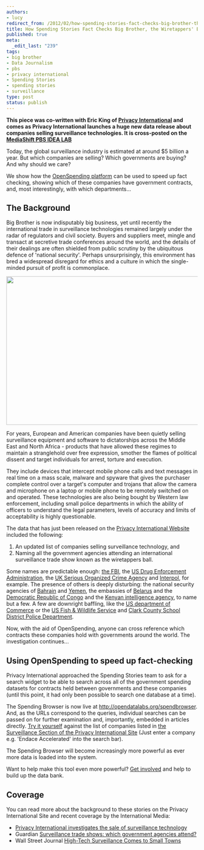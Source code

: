 ```yaml
--- 
authors:
- lucy
redirect_from: /2012/02/how-spending-stories-fact-checks-big-brother-the-wiretappers-ball/
title: How Spending Stories Fact Checks Big Brother, the Wiretappers' Ball
published: true
meta: 
  _edit_last: "239"
tags: 
- big brother
- Data Journalism
- pbs
- privacy international
- Spending Stories
- spending stories
- surveillance
type: post
status: publish
---
```

**This piece was co-written with Eric King of [Privacy International](https://www.privacyinternational.org/) and comes as Privacy International launches a huge new data release about companies selling surveillance technologies. It is cross-posted on the [MediaShift PBS IDEA LAB](http://www.pbs.org/idealab/)**

Today, the global surveillance industry is estimated at around $5 billion a year. But which companies are selling? Which governments are buying? And why should we care? 

We show how the [OpenSpending platform](http://openspending.org/) can be used to speed up fact checking, showing which of these companies have government contracts, and, most interestingly, with which departments... 

## The Background

Big Brother is now indisputably big business, yet until recently the international trade in surveillance technologies remained largely under the radar of regulators and civil society. Buyers and suppliers meet, mingle and transact at secretive trade conferences around the world, and the details of their dealings are often shielded from public scrutiny by the ubiquitous defence of 'national security'. Perhaps unsurprisingly, this environment has bred a widespread disregard for ethics and a culture in which the single-minded pursuit of profit is commonplace. 

<img alt="" src="http://farm8.staticflickr.com/7179/6780224656_976bcdee9a_z.jpg" title="Big Brother Inc" class="alignnone" width="640" height="390" />

For years, European and American companies have been quietly selling surveillance equipment and software to dictatorships across the Middle East and North Africa - products that have allowed these regimes to maintain a stranglehold over free expression, smother the flames of political dissent and target individuals for arrest, torture and execution. 

They include devices that intercept mobile phone calls and text messages in real time on a mass scale, malware and spyware that gives the purchaser complete control over a target's computer and trojans that allow the camera and microphone on a laptop or mobile phone to be remotely switched on and operated. These technologies are also being bought by Western law enforcement, including small police departments in which the ability of officers to understand the legal parameters, levels of accuracy and limits of acceptability is highly questionable.  

The data that has just been released on the [Privacy International Website](https://www.privacyinternational.org/big-brother-incorporated/countries) included the following:

 1.  An updated list of companies selling surveillance technology, and
 2. Naming all the government agencies attending an international surveillance trade show known as the wiretappers ball. 

Some names are predictable enough: [the FBI](https://www.privacyinternational.org/big-brother-incorporated/countries/United%20States/US_Federal_Bureau_of_Investigation_FBI_-_OTD), the [US Drug Enforcement Administration](https://www.privacyinternational.org/big-brother-incorporated/countries/United%20States/US_Drug_Enforcement_Administration_DEA_-_ONSI), the [UK Serious Organized Crime Agency](https://www.privacyinternational.org/big-brother-incorporated/countries/United%20Kingdom/UK_Serious_Organised_Crime_Agency_SOCA_) and [Interpol](https://www.privacyinternational.org/big-brother-incorporated/countries/International/Interpol), for example. The presence of others is deeply disturbing: the national security agencies of [Bahrain](https://www.privacyinternational.org/big-brother-incorporated/countries/Bahrain/Bahrain_National_Security_Agency) and [Yemen](https://www.privacyinternational.org/big-brother-incorporated/countries/Yemen/Yemen_National_Security_Agency), the embassies of [Belarus](https://www.privacyinternational.org/big-brother-incorporated/countries/Belarus/Belarus_Embassy) and the [Democratic Republic of Congo](https://www.privacyinternational.org/big-brother-incorporated/countries/Belarus/Belarus_Embassy) and the [Kenyan intelligence agency](https://www.privacyinternational.org/big-brother-incorporated/countries/Kenya/Kenya_National_Security_Intelligence_Service), to name but a few. A few are downright baffling, like the [US department of Commerce](https://www.privacyinternational.org/big-brother-incorporated/countries/United%20States/US_Department_of_Commerce) or the [US Fish & Wildlife Service](https://www.privacyinternational.org/big-brother-incorporated/countries/United%20States/US_Fish_%2526_Wildlife_Service) and [Clark County School District Police Department](https://www.privacyinternational.org/big-brother-incorporated/countries/United%20States/Clark_County_School_District_Police_Department). 

Now, with the aid of OpenSpending, anyone can cross reference which contracts these companies hold with governments around the world. The investigation continues... 

## Using OpenSpending to speed up fact-checking

Privacy International approached the Spending Stories team to ask for a search widget to be able to search across all of the government spending datasets for contracts held between governments and these companies (until this point, it had only been possible to search one database at a time). 

The Spending Browser is now live at <http://opendatalabs.org/spendbrowser>. And, as the URLs correspond to the queries, individual searches can be passed on for further examination and, importantly, embedded in articles directly. [Try it yourself](http://openspending.org/) against the list of companies listed in [the Surveillance Section of the Privacy International Site](https://www.privacyinternational.org/big-brother-incorporated/countries) (Just enter a company e.g. 'Endace Accelerated' into the search bar). 

The Spending Browser will become increasingly more powerful as ever more data is loaded into the system. 

Want to help make this tool even more powerful? [Get involved](http://openspending.org/getinvolved) and help to build up the data bank. 

## Coverage

You can read more about the background to these stories on the Privacy International Site and recent coverage by the International Media: 

* [Privacy International investigates the sale of surveillance technology](https://www.privacyinternational.org/big-brother-incorporated)
* Guardian [Surveillance trade shows: which government agencies attend?](http://www.guardian.co.uk/news/datablog/2012/feb/07/surveillance-shows-attendees-iss-world)
* Wall Street Journal [High-Tech Surveillance Comes to Small Towns](http://blogs.wsj.com/digits/2012/02/06/high-tech-surveillance-comes-to-small-towns/?KEYWORDS=privacy)
